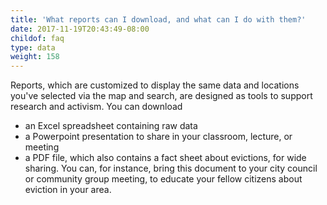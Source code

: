 ```yaml
---
title: 'What reports can I download, and what can I do with them?'
date: 2017-11-19T20:43:49-08:00
childof: faq
type: data
weight: 158
---
```

Reports, which are customized to display the same data and locations you've selected via the map and search, are designed as tools to support research and activism. You can download

+ an Excel spreadsheet containing raw data 
+ a Powerpoint presentation to share in your classroom, lecture, or meeting
+ a PDF file, which also contains a fact sheet about evictions, for wide sharing. You can, for instance, bring this document to your city council or community group meeting, to educate your fellow citizens about eviction in your area.

